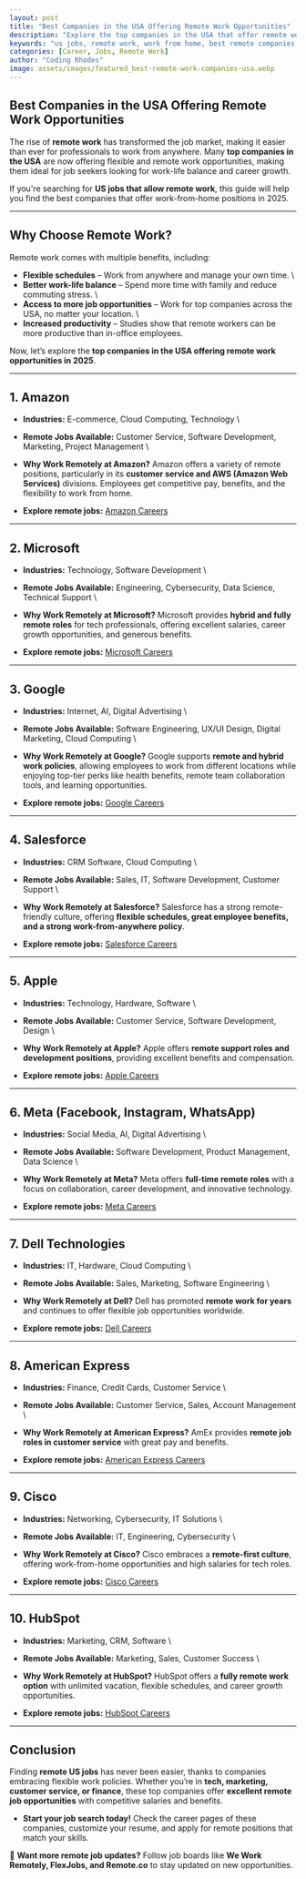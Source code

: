 ```yaml
---
layout: post
title: "Best Companies in the USA Offering Remote Work Opportunities"
description: "Explore the top companies in the USA that offer remote work opportunities. Learn about the best employers providing flexible work-from-home jobs in 2025."
keywords: "us jobs, remote work, work from home, best remote companies, USA job opportunities, flexible jobs"
categories: [Career, Jobs, Remote Work]
author: "Coding Rhodes"
image: assets/images/featured_best-remote-work-companies-usa.webp
---
```


## Best Companies in the USA Offering Remote Work Opportunities

The rise of **remote work** has transformed the job market, making it easier than ever for professionals to work from anywhere. Many **top companies in the USA** are now offering flexible and remote work opportunities, making them ideal for job seekers looking for work-life balance and career growth.

If you're searching for **US jobs that allow remote work**, this guide will help you find the best companies that offer work-from-home positions in 2025.

---

## **Why Choose Remote Work?**

Remote work comes with multiple benefits, including:

-  **Flexible schedules** – Work from anywhere and manage your own time. \
-  **Better work-life balance** – Spend more time with family and reduce commuting stress. \
-  **Access to more job opportunities** – Work for top companies across the USA, no matter your location. \
-  **Increased productivity** – Studies show that remote workers can be more productive than in-office employees.

Now, let’s explore the **top companies in the USA offering remote work opportunities in 2025**.

---

## **1. Amazon**

  -  **Industries:** E-commerce, Cloud Computing, Technology  \
  -  **Remote Jobs Available:** Customer Service, Software Development, Marketing, Project Management  \
  -  **Why Work Remotely at Amazon?** Amazon offers a variety of remote positions, particularly in its **customer service and AWS (Amazon Web Services)** divisions. Employees get competitive pay, benefits, and the flexibility to work from home. 

-  **Explore remote jobs:** [Amazon Careers](https://www.amazon.jobs/en/)

---

## **2. Microsoft**

  -  **Industries:** Technology, Software Development  \
  -  **Remote Jobs Available:** Engineering, Cybersecurity, Data Science, Technical Support  \
  -  **Why Work Remotely at Microsoft?** Microsoft provides **hybrid and fully remote roles** for tech professionals, offering excellent salaries, career growth opportunities, and generous benefits. 

-  **Explore remote jobs:** [Microsoft Careers](https://careers.microsoft.com/)

---

## **3. Google**

  -  **Industries:** Internet, AI, Digital Advertising  \
  -  **Remote Jobs Available:** Software Engineering, UX/UI Design, Digital Marketing, Cloud Computing  \
  -  **Why Work Remotely at Google?** Google supports **remote and hybrid work policies**, allowing employees to work from different locations while enjoying top-tier perks like health benefits, remote team collaboration tools, and learning opportunities. 

-  **Explore remote jobs:** [Google Careers](https://careers.google.com/)

---

## **4. Salesforce**

  -  **Industries:** CRM Software, Cloud Computing  \
  -  **Remote Jobs Available:** Sales, IT, Software Development, Customer Support  \
  -  **Why Work Remotely at Salesforce?** Salesforce has a strong remote-friendly culture, offering **flexible schedules, great employee benefits, and a strong work-from-anywhere policy**. 

-  **Explore remote jobs:** [Salesforce Careers](https://www.salesforce.com/company/careers/)

---

## **5. Apple**

  -  **Industries:** Technology, Hardware, Software  \
  -  **Remote Jobs Available:** Customer Service, Software Development, Design  \
  -  **Why Work Remotely at Apple?** Apple offers **remote support roles and development positions**, providing excellent benefits and compensation. 

-  **Explore remote jobs:** [Apple Careers](https://jobs.apple.com/)

---

## **6. Meta (Facebook, Instagram, WhatsApp)**

  -  **Industries:** Social Media, AI, Digital Advertising  \
  -  **Remote Jobs Available:** Software Development, Product Management, Data Science  \
  -  **Why Work Remotely at Meta?** Meta offers **full-time remote roles** with a focus on collaboration, career development, and innovative technology. 

-  **Explore remote jobs:** [Meta Careers](https://www.metacareers.com/)

---

## **7. Dell Technologies**

  -  **Industries:** IT, Hardware, Cloud Computing  \
  -  **Remote Jobs Available:** Sales, Marketing, Software Engineering  \
  -  **Why Work Remotely at Dell?** Dell has promoted **remote work for years** and continues to offer flexible job opportunities worldwide. 

-  **Explore remote jobs:** [Dell Careers](https://jobs.dell.com/)

---

## **8. American Express**

  -  **Industries:** Finance, Credit Cards, Customer Service  \
  -  **Remote Jobs Available:** Customer Service, Sales, Account Management  \
  -  **Why Work Remotely at American Express?** AmEx provides **remote job roles in customer service** with great pay and benefits. 

-  **Explore remote jobs:** [American Express Careers](https://www.americanexpress.com/en-us/careers/)

---

## **9. Cisco**

  -  **Industries:** Networking, Cybersecurity, IT Solutions  \
  -  **Remote Jobs Available:** IT, Engineering, Cybersecurity  \
  -  **Why Work Remotely at Cisco?** Cisco embraces a **remote-first culture**, offering work-from-home opportunities and high salaries for tech roles. 

-  **Explore remote jobs:** [Cisco Careers](https://jobs.cisco.com/)

---

## **10. HubSpot**

  -  **Industries:** Marketing, CRM, Software  \
  -  **Remote Jobs Available:** Marketing, Sales, Customer Success  \
  -  **Why Work Remotely at HubSpot?** HubSpot offers a **fully remote work option** with unlimited vacation, flexible schedules, and career growth opportunities. 

-  **Explore remote jobs:** [HubSpot Careers](https://www.hubspot.com/careers)

---

## **Conclusion**

Finding **remote US jobs** has never been easier, thanks to companies embracing flexible work policies. Whether you’re in **tech, marketing, customer service, or finance**, these top companies offer **excellent remote job opportunities** with competitive salaries and benefits.

  -  **Start your job search today!** Check the career pages of these companies, customize your resume, and apply for remote positions that match your skills.

🚀 **Want more remote job updates?** Follow job boards like **We Work Remotely, FlexJobs, and Remote.co** to stay updated on new opportunities.

